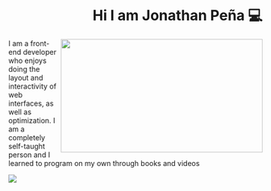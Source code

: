 <div align="right">

# Hi I am Jonathan Peña 💻

</div>

<img width="400" height="225" align="right" src="https://github.com/jonpena/jonpena/blob/main/banner.jpg">

 I am a front-end developer who enjoys doing the layout and interactivity 
 of web interfaces, as well as optimization. I am a completely self-taught person
 and I learned to program on my own through books and videos

<a href="https://www.youtube.com/jonmircha?sub_confirmation=1" target="_blank" rel="noopener">
   <img align="center" src="https://github.com/jonpena/jonpena/blob/main/poster.png">
</a>

